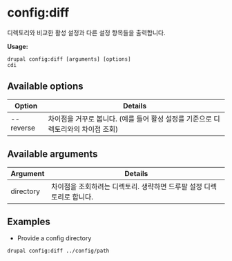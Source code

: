 # config:diff
디렉토리와 비교한 활성 설정과 다른 설정 항목들을 출력합니다.

**Usage:**
```
drupal config:diff [arguments] [options]
cdi
```

## Available options
Option | Details
-------|-------------
--reverse | 차이점을 거꾸로 봅니다. (예를 들어 활성 설정를 기준으로 디렉토리와의 차이점 조회)

## Available arguments
Argument | Details
---------|-------------
directory | 차이점을 조회하려는 디렉토리. 생략하면 드루팔 설정 디렉토리로 합니다.

## Examples
* Provide a config directory
```
drupal config:diff ../config/path
```
